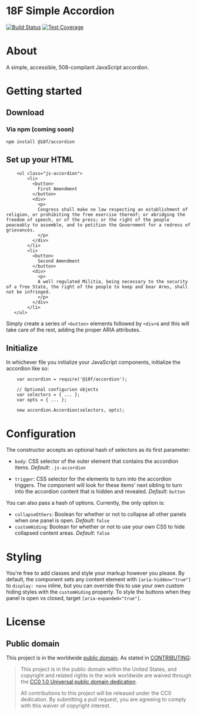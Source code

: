 # 18F Simple Accordion

[![Build Status](https://img.shields.io/travis/18F/accordion/master.svg)](https://travis-ci.org/18F/accordion)
[![Test Coverage](https://img.shields.io/codecov/c/github/18F/accordion/master.svg)](https://codecov.io/github/18F/accordion)

# About
A simple, accessible, 508-compliant JavaScript accordion. 

# Getting started
## Download
### Via npm (coming soon)
```
npm install @18f/accordion
```

## Set up your HTML

```
	<ul class="js-accordion">
	    <li>
	      <button>
	        First Amendment
	      </button>
	      <div>
	        <p>
	        Congress shall make no law respecting an establishment of religion, or prohibiting the free exercise thereof; or abridging the freedom of speech, or of the press; or the right of the people peaceably to assemble, and to petition the Government for a redress of grievances.
	        </p>
	      </div>
	    </li>
	    <li>
	      <button>
	        Second Amendment
	      </button>
	      <div>
	        <p>
	        A well regulated Militia, being necessary to the security of a free State, the right of the people to keep and bear Arms, shall not be infringed.
	        </p>
	      </div>
	    </li>
   </ul>
```

Simply create a series of `<button>` elements followed by `<div>`s and this will take care of the rest, adding the proper ARIA attributes.


## Initialize
In whichever file you initialize your JavaScript components, initialize the accordion like so:

```
	var accordion = require('@18f/accordion');

	// Optional configurion objects
	var selectors = { ... };
	var opts = { ... };

	new accordion.Accordion(selectors, opts);
```


# Configuration
The constructor accepts an optional hash of selectors as its first parameter:

- `body`: CSS selector of the outer element that contains the accordion items. _Default_: `.js-accordion`

- `trigger`: CSS selector for the elements to turn into the accordion triggers. The component will look for these items' next sibling to turn into the accordion content that is hidden and revealed. _Default_: `button`

You can also pass a hash of options. Currently, the only option is:

- `collapseOthers`: Boolean for whether or not to collapse all other panels when one panel is open. _Default_: `false`
- `customHiding`: Boolean for whether or not to use your own CSS to hide collapsed content areas. _Default_: `false`

# Styling
You're free to add classes and style your markup however you please. By default, the component sets any content element with `[aria-hidden="true"]` to `display: none` inline, but you can override this to use your own custom hiding styles with the `customHiding` property. To style the buttons when they panel is open vs closed, target `[aria-expanded="true"]`.


# License
## Public domain

This project is in the worldwide [public domain](LICENSE.md). As stated in [CONTRIBUTING](CONTRIBUTING.md):

> This project is in the public domain within the United States, and copyright and related rights in the work worldwide are waived through the [CC0 1.0 Universal public domain dedication](https://creativecommons.org/publicdomain/zero/1.0/).
>
> All contributions to this project will be released under the CC0 dedication. By submitting a pull request, you are agreeing to comply with this waiver of copyright interest.
